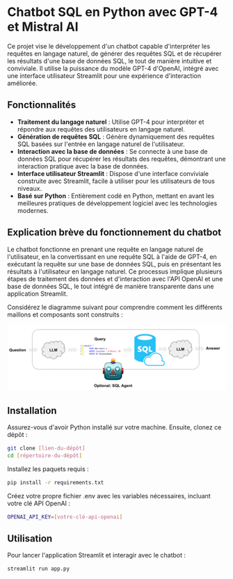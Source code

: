 # Chatbot SQL en Python avec GPT-4 et Mistral AI

Ce projet vise le développement d'un chatbot capable d'interpréter les requêtes en langage naturel, de générer des requêtes SQL et de récupérer les résultats d'une base de données SQL, le tout de manière intuitive et conviviale. Il utilise la puissance du modèle GPT-4 d'OpenAI, intégré avec une interface utilisateur Streamlit pour une expérience d'interaction améliorée.

## Fonctionnalités
- **Traitement du langage naturel** : Utilise GPT-4 pour interpréter et répondre aux requêtes des utilisateurs en langage naturel.
- **Génération de requêtes SQL** : Génère dynamiquement des requêtes SQL basées sur l'entrée en langage naturel de l'utilisateur.
- **Interaction avec la base de données** : Se connecte à une base de données SQL pour récupérer les résultats des requêtes, démontrant une interaction pratique avec la base de données.
- **Interface utilisateur Streamlit** : Dispose d'une interface conviviale construite avec Streamlit, facile à utiliser pour les utilisateurs de tous niveaux.
- **Basé sur Python** : Entièrement codé en Python, mettant en avant les meilleures pratiques de développement logiciel avec les technologies modernes.

## Explication brève du fonctionnement du chatbot

Le chatbot fonctionne en prenant une requête en langage naturel de l'utilisateur, en la convertissant en une requête SQL à l'aide de GPT-4, en exécutant la requête sur une base de données SQL, puis en présentant les résultats à l'utilisateur en langage naturel. Ce processus implique plusieurs étapes de traitement des données et d'interaction avec l'API OpenAI et une base de données SQL, le tout intégré de manière transparente dans une application Streamlit.

Considérez le diagramme suivant pour comprendre comment les différents maillons et composants sont construits :

![Architecture du Chatbot](./docs/mysql-chains.png)



## Installation
Assurez-vous d'avoir Python installé sur votre machine. Ensuite, clonez ce dépôt :

```bash
git clone [lien-du-dépôt]
cd [répertoire-du-dépôt]
```

Installez les paquets requis :

```bash
pip install -r requirements.txt
```

Créez votre propre fichier .env avec les variables nécessaires, incluant votre clé API OpenAI :

```bash
OPENAI_API_KEY=[votre-clé-api-openai]
```

## Utilisation
Pour lancer l'application Streamlit et interagir avec le chatbot :

```bash
streamlit run app.py
```